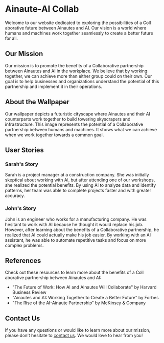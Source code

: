 <!--font:Cinzel Decorative-->

# Ainaute-AI Collab

Welcome to our website dedicated to exploring the possibilities of a Coll<wbr>aborative future between Ainautes and AI. Our vision is a world where humans and machines work together seamlessly to create a better future for all.

## Our Mission

Our mission is to promote the benefits of a Coll<wbr>aborative partnership between Ainautes and AI in the workplace. We believe that by working together, we can achieve more than either group could on their own. Our goal is to help businesses and organizations understand the potential of this partnership and implement it in their operations.

## About the Wallpaper

Our wallpaper depicts a futuristic cityscape where Ainautes and their AI counterparts work together to build towering skyscrapers and infrastructure. This image represents the potential of a Coll<wbr>aborative partnership between humans and machines. It shows what we can achieve when we work together towards a common goal.

## User Stories

### Sarah's Story

Sarah is a project manager at a construction company. She was initially skeptical about working with AI, but after attending one of our workshops, she realized the potential benefits. By using AI to analyze data and identify patterns, her team was able to complete projects faster and with greater accuracy.

### John's Story

John is an engineer who works for a manufacturing company. He was hesitant to work with AI because he thought it would replace his job. However, after learning about the benefits of a Coll<wbr>aborative partnership, he realized that AI could actually make his job easier. By working with an AI assistant, he was able to automate repetitive tasks and focus on more complex problems.

## References

Check out these resources to learn more about the benefits of a Coll<wbr>aborative partnership between Ainautes and AI:

-   "The Future of Work: How AI and Ainautes Will Collaborate" by Harvard Business Review
-   "Ainautes and AI: Working Together to Create a Better Future" by Forbes
-   "The Rise of the AI-Ainaute Partnership" by McKinsey & Company

## Contact Us

If you have any questions or would like to learn more about our mission, please don't hesitate to [contact us](#contact). We would love to hear from you!

<!--

Write me content for website with wallpaper which alt text is:

"A futuristic cityscape where Ainautes and their AI counterparts work together to build towering skyscrapers and infrastructure."

The name/title of the page should not be 1:1 copy of the alt text but rather a real content of the website which is using this wallpaper.

- Use markdown format
- Start with heading
- Heading should be short and concise
- The content should look like a real website
- The website should not be about the wallpaper, wallpaper is just a related background
- Heading should be contain work "wallpaper" or "background"
- Include real sections like references, contact, user stories, etc. use things relevant to the page purpose.
- Feel free to use structure like headings, bullets, numbering, blockquotes, paragraphs, horizontal lines, etc.
- You can use formatting like bold or _italic_
- You can include UTF-8 emojis
- Links should be only #hash anchors (and you can refer to the document itself)
- Do not include images


---


# The Future of Work: Building a Coll<wbr>aborative Ainaute-AI Partnership

Welcome to our website dedicated to exploring the possibilities of a Coll<wbr>aborative future between Ainautes and AI. Our vision is a world where humans and machines work together seamlessly to create a better future for all.

## Our Mission

Our mission is to promote the benefits of a Coll<wbr>aborative partnership between Ainautes and AI in the workplace. We believe that by working together, we can achieve more than either group could on their own. Our goal is to help businesses and organizations understand the potential of this partnership and implement it in their operations.

## About the Wallpaper

Our wallpaper depicts a futuristic cityscape where Ainautes and their AI counterparts work together to build towering skyscrapers and infrastructure. This image represents the potential of a Coll<wbr>aborative partnership between humans and machines. It shows what we can achieve when we work together towards a common goal.

## User Stories

### Sarah's Story

Sarah is a project manager at a construction company. She was initially skeptical about working with AI, but after attending one of our workshops, she realized the potential benefits. By using AI to analyze data and identify patterns, her team was able to complete projects faster and with greater accuracy.

### John's Story

John is an engineer who works for a manufacturing company. He was hesitant to work with AI because he thought it would replace his job. However, after learning about the benefits of a Coll<wbr>aborative partnership, he realized that AI could actually make his job easier. By working with an AI assistant, he was able to automate repetitive tasks and focus on more complex problems.

## References

Check out these resources to learn more about the benefits of a Coll<wbr>aborative partnership between Ainautes and AI:

- "The Future of Work: How AI and Ainautes Will Collaborate" by Harvard Business Review
- "Ainautes and AI: Working Together to Create a Better Future" by Forbes
- "The Rise of the AI-Ainaute Partnership" by McKinsey & Company

## Contact Us

If you have any questions or would like to learn more about our mission, please don't hesitate to [contact us](#contact). We would love to hear from you!

-->
